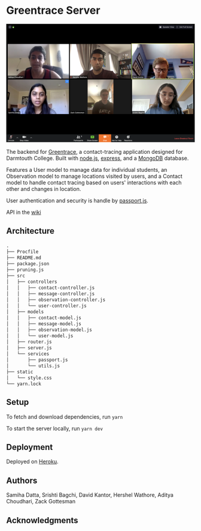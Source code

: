 # Greentrace Server

![Team Photo](selfie.png)

The backend for [Greentrace](https://github.com/dartmouth-cs52-20S/project-greentrace), a contact-tracing application designed for Darmtouth College. Built with [node.js](https://nodejs.org/en/), [express](https://expressjs.com/), and a [MongoDB](https://www.mongodb.com/) database.

Features a User model to manage data for individual students, an Observation model to manage locations visited by users, and a Contact model to handle contact tracing based on users' interactions with each other and changes in location.

User authentication and security is handle by [passport.js](http://www.passportjs.org/).

API in the [wiki](https://github.com/dartmouth-cs52-20S/project-api-greentrace/wiki)

## Architecture

```
.
├── Procfile
├── README.md
├── package.json
├── pruning.js
├── src
│   ├── controllers
│   │   ├── contact-controller.js
│   │   ├── message-controller.js
│   │   ├── observation-controller.js
│   │   └── user-controller.js
│   ├── models
│   │   ├── contact-model.js
│   │   ├── message-model.js
│   │   ├── observation-model.js
│   │   └── user-model.js
│   ├── router.js
│   ├── server.js
│   └── services
│       ├── passport.js
│       └── utils.js
├── static
│   └── style.css
└── yarn.lock
```

## Setup

To fetch and download dependencies, run `yarn`

To start the server locally, run `yarn dev`

## Deployment

Deployed on [Heroku](https://greentrace-server.herokuapp.com/).

## Authors

Samiha Datta, Srishti Bagchi, David Kantor, Hershel Wathore, Aditya Choudhari, Zack Gottesman

## Acknowledgments
